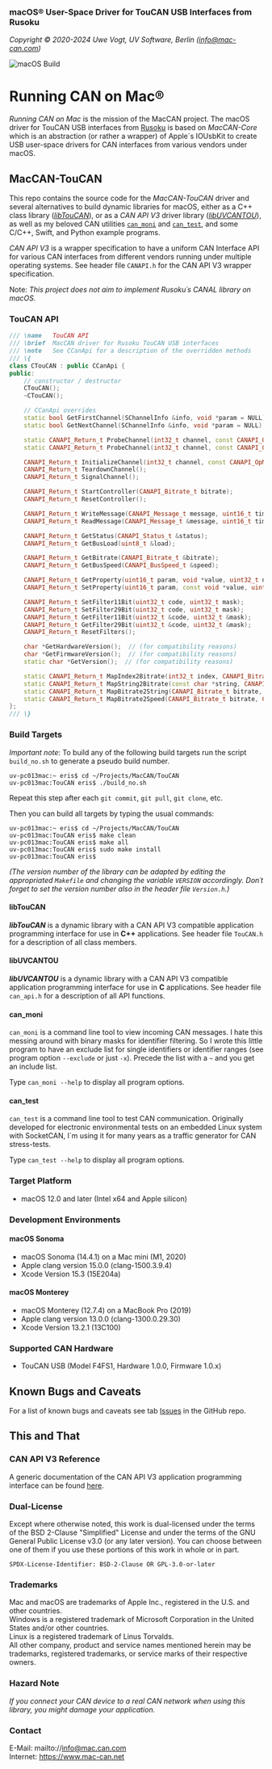 ### macOS&reg; User-Space Driver for TouCAN USB Interfaces from Rusoku

_Copyright &copy; 2020-2024  Uwe Vogt, UV Software, Berlin (info@mac-can.com)_

![macOS Build](https://github.com/mac-can/RusokuCAN.dylib/actions/workflows/macos-build.yml/badge.svg)

# Running CAN on Mac&reg;

_Running CAN on Mac_ is the mission of the MacCAN project.
The macOS driver for TouCAN USB interfaces from [Rusoku](https://www.rusoku.com) is based on _MacCAN-Core_ which is an abstraction (or rather a wrapper) of Apple´s IOUsbKit to create USB user-space drivers for CAN interfaces from various vendors under macOS.

## MacCAN-TouCAN

This repo contains the source code for the _MacCAN-TouCAN_ driver and several alternatives to build dynamic libraries for macOS,
either as a C++ class library ([_libTouCAN_](#libTouCAN)),
or as a _CAN API V3_ driver library ([_libUVCANTOU_](#libUVCANTOU)),
as well as my beloved CAN utilities [`can_moni`](#can_moni) and [`can_test`](#can_test),
and some C/C++, Swift, and Python example programs.

_CAN API V3_ is a wrapper specification to have a uniform CAN Interface API for various CAN interfaces from different vendors running under multiple operating systems.
See header file `CANAPI.h` for the CAN API V3 wrapper specification.

Note: _This project does not aim to implement Rusoku´s CANAL library on macOS._

### TouCAN API

```C++
/// \name   TouCAN API
/// \brief  MacCAN driver for Rusoku TouCAN USB interfaces
/// \note   See CCanApi for a description of the overridden methods
/// \{
class CTouCAN : public CCanApi {
public:
    // constructor / destructor
    CTouCAN();
    ~CTouCAN();

    // CCanApi overrides
    static bool GetFirstChannel(SChannelInfo &info, void *param = NULL);
    static bool GetNextChannel(SChannelInfo &info, void *param = NULL);

    static CANAPI_Return_t ProbeChannel(int32_t channel, const CANAPI_OpMode_t &opMode, const void *param, EChannelState &state);
    static CANAPI_Return_t ProbeChannel(int32_t channel, const CANAPI_OpMode_t &opMode, EChannelState &state);

    CANAPI_Return_t InitializeChannel(int32_t channel, const CANAPI_OpMode_t &opMode, const void *param = NULL);
    CANAPI_Return_t TeardownChannel();
    CANAPI_Return_t SignalChannel();

    CANAPI_Return_t StartController(CANAPI_Bitrate_t bitrate);
    CANAPI_Return_t ResetController();

    CANAPI_Return_t WriteMessage(CANAPI_Message_t message, uint16_t timeout = 0U);
    CANAPI_Return_t ReadMessage(CANAPI_Message_t &message, uint16_t timeout = CANWAIT_INFINITE);

    CANAPI_Return_t GetStatus(CANAPI_Status_t &status);
    CANAPI_Return_t GetBusLoad(uint8_t &load);

    CANAPI_Return_t GetBitrate(CANAPI_Bitrate_t &bitrate);
    CANAPI_Return_t GetBusSpeed(CANAPI_BusSpeed_t &speed);

    CANAPI_Return_t GetProperty(uint16_t param, void *value, uint32_t nbyte);
    CANAPI_Return_t SetProperty(uint16_t param, const void *value, uint32_t nbyte);

    CANAPI_Return_t SetFilter11Bit(uint32_t code, uint32_t mask);
    CANAPI_Return_t SetFilter29Bit(uint32_t code, uint32_t mask);
    CANAPI_Return_t GetFilter11Bit(uint32_t &code, uint32_t &mask);
    CANAPI_Return_t GetFilter29Bit(uint32_t &code, uint32_t &mask);
    CANAPI_Return_t ResetFilters();

    char *GetHardwareVersion();  // (for compatibility reasons)
    char *GetFirmwareVersion();  // (for compatibility reasons)
    static char *GetVersion();  // (for compatibility reasons)

    static CANAPI_Return_t MapIndex2Bitrate(int32_t index, CANAPI_Bitrate_t &bitrate);
    static CANAPI_Return_t MapString2Bitrate(const char *string, CANAPI_Bitrate_t &bitrate);
    static CANAPI_Return_t MapBitrate2String(CANAPI_Bitrate_t bitrate, char *string, size_t length);
    static CANAPI_Return_t MapBitrate2Speed(CANAPI_Bitrate_t bitrate, CANAPI_BusSpeed_t &speed);
};
/// \}
```

### Build Targets

_Important note_: To build any of the following build targets run the script `build_no.sh` to generate a pseudo build number.
```
uv-pc013mac:~ eris$ cd ~/Projects/MacCAN/TouCAN
uv-pc013mac:TouCAN eris$ ./build_no.sh
```
Repeat this step after each `git commit`, `git pull`, `git clone`, etc.

Then you can build all targets by typing the usual commands:
```
uv-pc013mac:~ eris$ cd ~/Projects/MacCAN/TouCAN
uv-pc013mac:TouCAN eris$ make clean
uv-pc013mac:TouCAN eris$ make all
uv-pc013mac:TouCAN eris$ sudo make install
uv-pc013mac:TouCAN eris$
```
_(The version number of the library can be adapted by editing the appropriated `Makefile` and changing the variable `VERSION` accordingly. Don´t forget to set the version number also in the header file `Version.h`.)_

#### libTouCAN

___libTouCAN___ is a dynamic library with a CAN API V3 compatible application programming interface for use in __C++__ applications.
See header file `TouCAN.h` for a description of all class members.

#### libUVCANTOU

___libUVCANTOU___ is a dynamic library with a CAN API V3 compatible application programming interface for use in __C__ applications.
See header file `can_api.h` for a description of all API functions.

#### can_moni

`can_moni` is a command line tool to view incoming CAN messages.
I hate this messing around with binary masks for identifier filtering.
So I wrote this little program to have an exclude list for single identifiers or identifier ranges (see program option `--exclude` or just `-x`). Precede the list with a `~` and you get an include list.

Type `can_moni --help` to display all program options.

#### can_test

`can_test` is a command line tool to test CAN communication.
Originally developed for electronic environmental tests on an embedded Linux system with SocketCAN, I´m using it for many years as a traffic generator for CAN stress-tests.

Type `can_test --help` to display all program options.

### Target Platform

- macOS 12.0 and later (Intel x64 and Apple silicon)

### Development Environments

#### macOS Sonoma

- macOS Sonoma (14.4.1) on a Mac mini (M1, 2020)
- Apple clang version 15.0.0 (clang-1500.3.9.4)
- Xcode Version 15.3 (15E204a)

#### macOS Monterey

- macOS Monterey (12.7.4) on a MacBook Pro (2019)
- Apple clang version 13.0.0 (clang-1300.0.29.30)
- Xcode Version 13.2.1 (13C100)

### Supported CAN Hardware

- TouCAN USB (Model F4FS1, Hardware 1.0.0, Firmware 1.0.x)

## Known Bugs and Caveats

For a list of known bugs and caveats see tab [Issues](https://github.com/mac-can/RusokuCAN.dylib/issues) in the GitHub repo.

## This and That

### CAN API V3 Reference

A generic documentation of the CAN API V3 application programming interface can be found [here](https://uv-software.github.io/CANAPI-Docs/#/).

### Dual-License

Except where otherwise noted, this work is dual-licensed under the terms of the BSD 2-Clause "Simplified" License
and under the terms of the GNU General Public License v3.0 (or any later version).
You can choose between one of them if you use these portions of this work in whole or in part.

`SPDX-License-Identifier: BSD-2-Clause OR GPL-3.0-or-later`

### Trademarks

Mac and macOS are trademarks of Apple Inc., registered in the U.S. and other countries. \
Windows is a registered trademark of Microsoft Corporation in the United States and/or other countries. \
Linux is a registered trademark of Linus Torvalds. \
All other company, product and service names mentioned herein may be trademarks, registered trademarks, or service marks of their respective owners.

### Hazard Note

_If you connect your CAN device to a real CAN network when using this library, you might damage your application._

### Contact

E-Mail: mailto://info@mac.can.com \
Internet: https://www.mac-can.net
